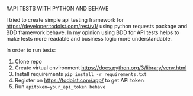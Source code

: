 #API TESTS WITH PYTHON AND BEHAVE

I tried to create simple api testing framework for https://developer.todoist.com/rest/v1/ using python requests package and BDD framework behave.
In my opinion using BDD for API tests helps to make tests more readable and business logic more understandable.

In order to run tests:
1. Clone repo
2. Create virtual environment https://docs.python.org/3/library/venv.html
3. Install requirements `pip install -r requirements.txt`
4. Register on https://todoist.com/app/ to get API token
5. Run `apitoken=your_api_token behave`
